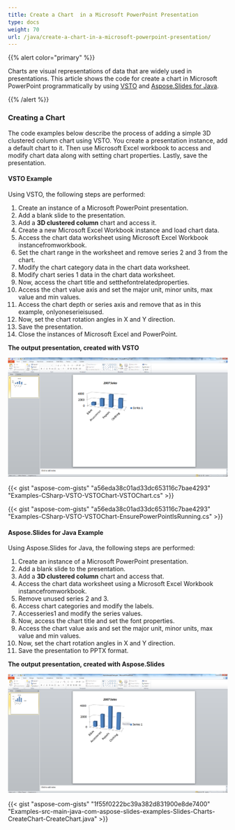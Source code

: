```yaml
---
title: Create a Chart  in a Microsoft PowerPoint Presentation
type: docs
weight: 70
url: /java/create-a-chart-in-a-microsoft-powerpoint-presentation/
---
```


{{% alert color="primary" %}} 

 Charts are visual representations of data that are widely used in presentations. This article shows the code for create a chart in Microsoft PowerPoint programmatically by using [VSTO](/slides/java/create-a-chart-in-a-microsoft-powerpoint-presentation/) and [Aspose.Slides for Java](/slides/java/create-a-chart-in-a-microsoft-powerpoint-presentation/).

{{% /alert %}} 
### **Creating a Chart**
The code examples below describe the process of adding a simple 3D clustered column chart using VSTO. You create a presentation instance, add a default chart to it. Then use Microsoft Excel workbook to access and modify chart data along with setting chart properties. Lastly, save the presentation.
#### **VSTO Example**
Using VSTO, the following steps are performed:

1. Create an instance of a Microsoft PowerPoint presentation.
1. Add a blank slide to the presentation.
1. Add a **3D clustered column** chart and access it.
1. Create a new Microsoft Excel Workbook instance and load chart data.
1. Access the chart data worksheet using Microsoft Excel Workbook instancefromworkbook.
1. Set the chart range in the worksheet and remove series 2 and 3 from the chart.
1. Modify the chart category data in the chart data worksheet.
1. Modify chart series 1 data in the chart data worksheet.
1. Now, access the chart title and setthefontrelatedproperties.
1. Access the chart value axis and set the major unit, minor units, max value and min values.
1. Access the chart depth or series axis and remove that as in this example, onlyoneserieisused.
1. Now, set the chart rotation angles in X and Y direction.
1. Save the presentation.
1. Close the instances of Microsoft Excel and PowerPoint.

**The output presentation, created with VSTO** 

![todo:image_alt_text](create-a-chart-in-a-microsoft-powerpoint-presentation_1.png)



{{< gist "aspose-com-gists" "a56eda38c01ad33dc653116c7bae4293" "Examples-CSharp-VSTO-VSTOChart-VSTOChart.cs" >}}

{{< gist "aspose-com-gists" "a56eda38c01ad33dc653116c7bae4293" "Examples-CSharp-VSTO-VSTOChart-EnsurePowerPointIsRunning.cs" >}}
#### **Aspose.Slides for Java Example**
Using Aspose.Slides for Java, the following steps are performed:

1. Create an instance of a Microsoft PowerPoint presentation.
1. Add a blank slide to the presentation.
1. Add a **3D clustered column** chart and access that.
1. Access the chart data worksheet using a Microsoft Excel Workbook instancefromworkbook.
1. Remove unused series 2 and 3.
1. Access chart categories and modify the labels.
1. Accesseries1 and modify the series values.
1. Now, access the chart title and set the font properties.
1. Access the chart value axis and set the major unit, minor units, max value and min values.
1. Now, set the chart rotation angles in X and Y direction.
1. Save the presentation to PPTX format.

**The output presentation, created with Aspose.Slides** 

![todo:image_alt_text](create-a-chart-in-a-microsoft-powerpoint-presentation_2.png)

{{< gist "aspose-com-gists" "1f55f0222bc39a382d831900e8de7400" "Examples-src-main-java-com-aspose-slides-examples-Slides-Charts-CreateChart-CreateChart.java" >}}
